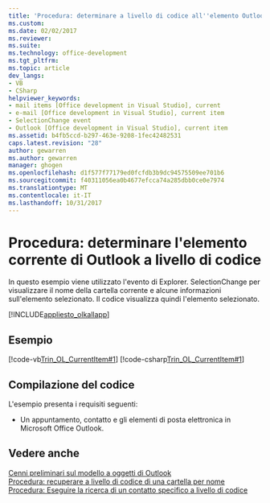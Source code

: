 ```yaml
---
title: 'Procedura: determinare a livello di codice all''elemento Outlook corrente | Documenti Microsoft'
ms.custom: 
ms.date: 02/02/2017
ms.reviewer: 
ms.suite: 
ms.technology: office-development
ms.tgt_pltfrm: 
ms.topic: article
dev_langs:
- VB
- CSharp
helpviewer_keywords:
- mail items [Office development in Visual Studio], current
- e-mail [Office development in Visual Studio], current item
- SelectionChange event
- Outlook [Office development in Visual Studio], current item
ms.assetid: b4fb5ccd-b297-463e-9208-1fec42482531
caps.latest.revision: "28"
author: gewarren
ms.author: gewarren
manager: ghogen
ms.openlocfilehash: d1f577f77179ed0fcfdb3b9dc94575509ee701b6
ms.sourcegitcommit: f40311056ea0b4677efcca74a285dbb0ce0e7974
ms.translationtype: MT
ms.contentlocale: it-IT
ms.lasthandoff: 10/31/2017
---
```

# <a name="how-to-programmatically-determine-the-current-outlook-item"></a>Procedura: determinare l'elemento corrente di Outlook a livello di codice
  In questo esempio viene utilizzato l'evento di Explorer. SelectionChange per visualizzare il nome della cartella corrente e alcune informazioni sull'elemento selezionato. Il codice visualizza quindi l'elemento selezionato.  
  
 [!INCLUDE[appliesto_olkallapp](../vsto/includes/appliesto-olkallapp-md.md)]  
  
## <a name="example"></a>Esempio  
 [!code-vb[Trin_OL_CurrentItem#1](../vsto/codesnippet/VisualBasic/Trin_OL_CurrentItem/thisaddin.vb#1)]
 [!code-csharp[Trin_OL_CurrentItem#1](../vsto/codesnippet/CSharp/Trin_OL_CurrentItem/thisaddin.cs#1)]  
  
## <a name="compiling-the-code"></a>Compilazione del codice  
 L'esempio presenta i requisiti seguenti:  
  
-   Un appuntamento, contatto e gli elementi di posta elettronica in Microsoft Office Outlook.  
  
## <a name="see-also"></a>Vedere anche  
 [Cenni preliminari sul modello a oggetti di Outlook](../vsto/outlook-object-model-overview.md)   
 [Procedura: recuperare a livello di codice di una cartella per nome](../vsto/how-to-programmatically-retrieve-a-folder-by-name.md)   
 [Procedura: Eseguire la ricerca di un contatto specifico a livello di codice](../vsto/how-to-programmatically-search-for-a-specific-contact.md)  
  
  